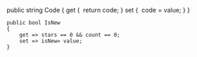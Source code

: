 public string Code
{
   get
   {
​      return code;
   }
   set
   {
​      code = value;
   }
}



```
public bool IsNew
{
    get => stars == 0 && count == 0;
    set => isNew= value;
}
```